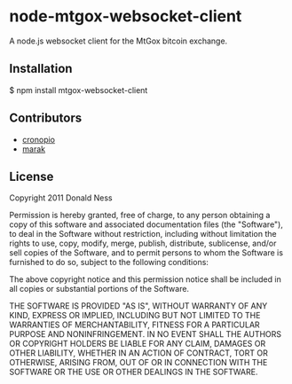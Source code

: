 node-mtgox-websocket-client
===========================

A node.js websocket client for the MtGox bitcoin exchange.

Installation
------------

$ npm install mtgox-websocket-client

Contributors
------------

* [cronopio](https://github.com/cronopio)
* [marak](https://github.com/marak)

License
-------

Copyright 2011 Donald Ness

Permission is hereby granted, free of charge, to any person obtaining a copy of this software and associated documentation files (the "Software"), to deal in the Software without restriction, including without limitation the rights to use, copy, modify, merge, publish, distribute, sublicense, and/or sell copies of the Software, and to permit persons to whom the Software is furnished to do so, subject to the following conditions:

The above copyright notice and this permission notice shall be included in all copies or substantial portions of the Software.

THE SOFTWARE IS PROVIDED "AS IS", WITHOUT WARRANTY OF ANY KIND, EXPRESS OR IMPLIED, INCLUDING BUT NOT LIMITED TO THE WARRANTIES OF MERCHANTABILITY, FITNESS FOR A PARTICULAR PURPOSE AND NONINFRINGEMENT. IN NO EVENT SHALL THE AUTHORS OR COPYRIGHT HOLDERS BE LIABLE FOR ANY CLAIM, DAMAGES OR OTHER LIABILITY, WHETHER IN AN ACTION OF CONTRACT, TORT OR OTHERWISE, ARISING FROM, OUT OF OR IN CONNECTION WITH THE SOFTWARE OR THE USE OR OTHER DEALINGS IN THE SOFTWARE.
